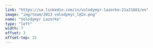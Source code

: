 ```yaml
---
link: "https://ua.linkedin.com/in/volodymyr-lazorko-21a21681/en"
image: "img/team/2013 volodymyr_l@2x.png"
name: "Volodymyr Lazorko"
type: "left"
width: 7
offset: 3
offset-top: 15
---
```

